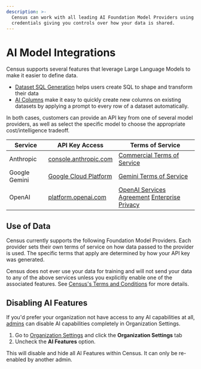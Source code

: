 ```yaml
---
description: >-
  Census can work with all leading AI Foundation Model Providers using your
  credentials giving you controls over how your data is shared.
---
```


# AI Model Integrations

Census supports several features that leverage Large Language Models to make it easier to define data.

* [Dataset SQL Generation](../datasets/overview/mesh-datasets.md) helps users create SQL to shape and transform their data
* [AI Columns](../datasets/smart-columns/ai-columns/) make it easy to quickly create new columns on existing datasets by applying a prompt to every row of a dataset automatically.

In both cases, customers can provide an API key from one of several model providers, as well as select the specific model to choose the appropriate cost/intelligence tradeoff.

| Service       | API Key Access                                                         | Terms of Service                                                                                                                          |
| ------------- | ---------------------------------------------------------------------- | ----------------------------------------------------------------------------------------------------------------------------------------- |
| Anthropic     | [console.anthropic.com](https://console.anthropic.com/)                | [Commercial Terms of Service](https://www.anthropic.com/legal/commercial-terms)                                                           |
| Google Gemini | [Google Cloud Platform](https://ai.google.dev/gemini-api/docs/api-key) | [Gemini Terms of Service](https://ai.google.dev/gemini-api/terms)                                                                         |
| OpenAI        | [platform.openai.com](https://platform.openai.com/api-keys)            | [OpenAI Services Agreement](https://openai.com/policies/services-agreement/) [Enterprise Privacy](https://openai.com/enterprise-privacy/) |

## Use of Data

Census currently supports the following Foundation Model Providers. Each provider sets their own terms of service on how data passed to the provider is used. The specific terms that apply are determined by how your API key was generated.

Census does not ever use your data for training and will not send your data to any of the above services unless you explicitly enable one of the associated features. See [Census's Terms and Conditions](https://www.getcensus.com/legal/terms-conditions) for more details.

## Disabling AI Features

If you'd prefer your organization not have access to any AI capabilities at all, [admins](security-and-privacy/role-based-access-controls.md) can disable AI capabilities completely in Organization Settings.

1. Go to [Organization Settings](https://app.getcensus.com/home/organization-settings) and click the **Organization Settings** tab
2. Uncheck the **AI Features** option.

This will disable and hide all AI Features within Census. It can only be re-enabled by another admin.
